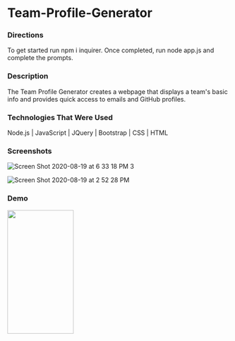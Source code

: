# Team-Profile-Generator


### Directions
To get started run npm i inquirer. Once completed, run node app.js and complete the prompts.

### Description
The Team Profile Generator creates a webpage that displays a team's basic info and provides quick access to emails and GitHub profiles.

### Technologies That Were Used
Node.js | JavaScript | JQuery | Bootstrap | CSS | HTML

### Screenshots

![Screen Shot 2020-08-19 at 6 33 18 PM 3](https://user-images.githubusercontent.com/64044377/90700104-9399aa00-e24a-11ea-9da8-bf62b1c8842d.png)



![Screen Shot 2020-08-19 at 2 52 28 PM](https://user-images.githubusercontent.com/64044377/90686466-f9793800-e230-11ea-97c8-166b81f20793.png)


### Demo
<img src="![](https://user-images.githubusercontent.com/64044377/90701331-c2654f80-e24d-11ea-8eaf-b1b3f6c3c123.gif)" width="150" height="280">
